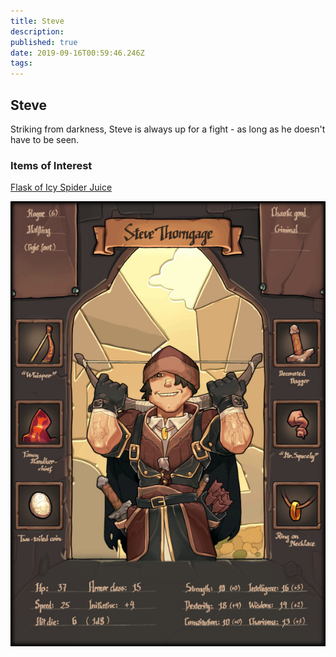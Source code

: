 ```yaml
---
title: Steve
description: 
published: true
date: 2019-09-16T00:59:46.246Z
tags: 
---
```


## Steve
Striking from darkness, Steve is always up for a fight - as long as he doesn't have to be seen.

### Items of Interest
[Flask of Icy Spider Juice](/items/icy-spider-juice)

![Steve](/uploads/steve.jpg "Steve")